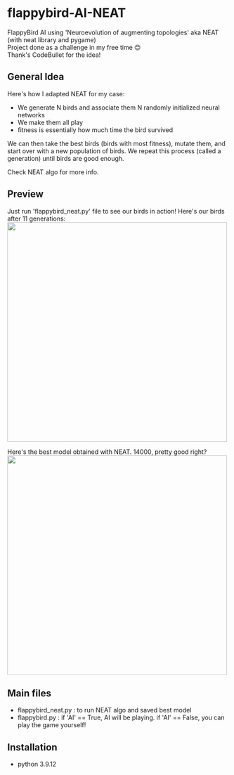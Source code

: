# flappybird-AI-NEAT
FlappyBird AI using 'Neuroevolution of augmenting topologies' aka NEAT (with neat library and pygame) <br/> 
Project done as a challenge in my free time :blush: <br/> 
Thank's CodeBullet for the idea! 

## General Idea 

Here's how I adapted NEAT for my case:

- We generate N birds and associate them N randomly initialized neural networks 
- We make them all play 
- fitness is essentially how much time the bird survived

We can then take the best birds (birds with most fitness), mutate them, and start over with a new population of birds.
We repeat this process (called a generation) until birds are good enough.

Check NEAT algo for more info.

## Preview 

Just run 'flappybird_neat.py' file to see our birds in action! Here's our birds after 11 generations:
<br/>
<img src="https://user-images.githubusercontent.com/62900180/187653342-3a4e1fa2-c674-4d40-a570-c8ad9941b350.gif" height="500">
<br/>

Here's the best model obtained with NEAT. 14000, pretty good right? 
<br/>
<img src="https://user-images.githubusercontent.com/62900180/187653442-7166b03b-6b17-4e29-a33f-8f50897327cf.gif" height="500">
<br/>

## Main files
- flappybird_neat.py : to run NEAT algo and saved best model 
- flappybird.py : if 'AI' == True, AI will be playing. if 'AI' == False, you can play the game yourself! 

## Installation 
- python 3.9.12
